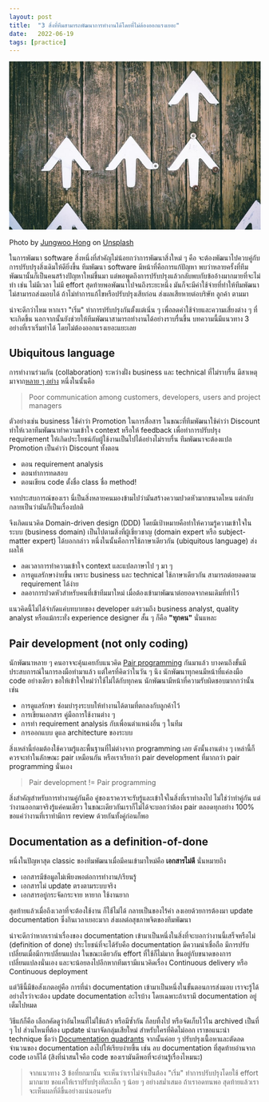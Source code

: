 ```yaml
---
layout: post
title:  "3 สิ่งที่ทีมสามารถพัฒนาการทำงานได้โดยที่ไม่ต้องออกแรงเยอะ"
date:   2022-06-19
tags: [practice]
---
```


![Improvement](/assets/2022-06-21-improvement.jpg)

Photo by <a href="https://unsplash.com/@hjwinunsplsh?utm_source=unsplash&utm_medium=referral&utm_content=creditCopyText">Jungwoo Hong</a> on <a href="https://unsplash.com/s/photos/improvement?utm_source=unsplash&utm_medium=referral&utm_content=creditCopyText">Unsplash</a>
  

ในการพัฒนา software สิ่งหนึ่งที่สำคัญไม่น้อยกว่าการพัฒนาสิ่งใหม่ ๆ คือ จะต้องพัฒนาไปควบคู่กับการปรับปรุงสิ่งเดิมให้ดียิ่งขึ้น ทีมพัฒนา software มีหน้าที่คือการแก้ปัญหา พบว่าหลายครั้งที่ทีมพัฒนานั้นก็เป็นคนสร้างปัญหาใหม่ขึ้นมา แต่พอพูดถึงการปรับปรุงแล้วกลับพบกับข้ออ้างมากมายที่จะไม่ทำ เช่น ไม่มีเวลา ไม่มี effort สุดท้ายพอพัฒนาไปจนถึงระยะหนึ่ง มันก็จะมีค่าใช้จ่ายที่ทำให้ทีมพัฒนาไม่สามารถส่งมอบได้ ถ้าไม่ทำการแก้ไขหรือปรับปรุงเสียก่อน ส่งผลเสียหายต่อบริษัท ลูกค้า ตามมา  

น่าจะดีกว่าไหม หากเรา "เริ่ม" ทำการปรับปรุงกันตั้งแต่เนิ่น ๆ เพื่อลดค่าใช้จ่ายและความเสี่ยงต่าง ๆ ที่จะเกิดขึ้น นอกจากนั้นยังช่วยให้ทีมพัฒนาสามารถทำงานได้อย่างราบรื่นขึ้น บทความนี้มีแนวทาง 3 อย่างที่เราเริ่มทำได้ โดยไม่ต้องออกแรงเยอะแยะเลย

## Ubiquitous language
การทำงานร่วมกัน (collaboration) ระหว่างฝั่ง business และ technical ที่ไม่ราบรื่น มีสาเหตุมาจาก[หลาย ๆ อย่าง](https://en.wikipedia.org/wiki/Software_project_management) หนึ่งในนั้นคือ 

> Poor communication among customers, developers, users and project managers

ตัวอย่างเช่น business ใช้คำว่า Promotion ในการสื่อสาร ในขณะที่ทีมพัฒนาใช้คำว่า Discount ทำให้เวลาทีมพัฒนาทำความเข้าใจ context หรือให้ feedback เพื่อทำการปรับปรุง requirement ให้เกิดประโยชน์กับผู้ใช้งานเป็นไปได้อย่างไม่ราบรื่น ทีมพัฒนาจะต้องแปล Promotion เป็นคำว่า Discount ทั้งตอน
- ตอน requirement analysis
- ตอนทำการทดสอบ 
- ตอนเขียน code ตั้งชื่อ class ชื่อ method!

จากประสบการณ์ของเรา นี่เป็นสิ่งหลายคนมองข้ามไปว่ามันสร้างความปวดหัวมากขนาดไหน แต่กลับกลายเป็นว่ามันก็เป็นเรื่องปกติ  

จึงเกิดแนวคิด Domain-driven design (DDD) โดยมีเป้าหมายคือทำให้ความรู้ความเข้าใจในระบบ (business domain) เป็นไปตามสิ่งที่ผู้เชี่ยวชาญ (domain expert หรือ subject-matter expert) ได้บอกกล่าว หนึ่งในนั้นคือการใช้ภาษาเดียวกัน (ubiquitous language) ส่งผลให้

- ลดเวลาการทำความเข้าใจ context และแปลภาษาไป ๆ มา ๆ
- การดูแลรักษาง่ายขึ้น เพราะ business และ technical ใช้ภาษาเดียวกัน สามารถต่อยอดตาม requirement ได้ง่าย
- ลดอาการปวดหัวสำหรับคนที่เข้าทีมมาใหม่ เมื่อต้องเข้ามาพัฒนาต่อยอดจากคนเดิมที่ทำไว้

แนวคิดนี้ไม่ได้จำกัดแค่บทบาทของ developer แต่รวมถึง business analyst, quality analyst หรือแม้กระทั่ง experience designer สั้น ๆ ก็คือ **"ทุกคน"** นั่นแหละ

## Pair development (not only coding)
นักพัฒนาหลาย ๆ คนอาจจะคุ้นเคยกับแนวคิด [Pair programming](https://en.wikipedia.org/wiki/Pair_programming) กันมาแล้ว บางคนถึงขั้นมีประสบการณ์ในการลงมือทำมาแล้ว แต่ใครที่คิดว่าในวัน ๆ นึง นักพัฒนาทุกคนมีหน้าที่แค่ลงมือ code อย่างเดียว ขอให้เข้าใจใหม่ว่าใช้ไม่ได้กับทุกคน นักพัฒนามีหน้าที่ความรับผิดชอบมากกว่านั้น เช่น

- การดูแลรักษา ซ่อมบำรุงระบบให้ทำงานได้ตามที่ตกลงกับลูกค้าไว้
- การเขียนเอกสาร คู่มือการใช้งานต่าง ๆ
- การทำ requirement analysis กับเพื่อนตำแหน่งอื่น ๆ ในทีม
- การออกแบบ ดูแล architecture ของระบบ

สิ่งเหล่านี้ย่อมต้องใช้ความรู้และพื้นฐานที่ไม่ต่างจาก programming เลย ดังนั้นงานต่าง ๆ เหล่านี้ก็ควรจะทำในลักษณะ pair เหมือนกัน หรือเราเรียกว่า pair development ที่มากกว่า pair programming นั่นเอง  

> Pair development != Pair programming

สิ่งสำคัญสำหรับการทำงานคู่กันคือ คู่ของเราควรจะรับรู้และเข้าใจในสิ่งที่เราทำลงไป ไม่ใช่ว่าทำคู่กัน แต่ว่างานออกมาจริงรู้แค่คนเดียว ในขณะเดียวกันเราก็ไม่ได้จะบอกว่าต้อง pair ตลอดทุกอย่าง 100% ขอแค่ว่างานที่เราทำมีการ review ด้วยกันทั้งคู่ก่อนก็พอ

## Documentation as a definition-of-done
หนึ่งในปัญหาสุด classic ของทีมพัฒนาเมื่อมีคนเข้ามาใหม่คือ **เอกสารไม่ดี** นั่นหมายถึง

- เอกสารมีข้อมูลไม่เพียงพอต่อการทำงาน/เรียนรู้
- เอกสารไม่ update ตรงตามระบบจริง
- เอกสารอยู่กระจัดกระจาย หายาก ใช้งานยาก

สุดท้ายแล้วเมื่อถึงเวลาที่จะต้องใช้งาน ก็ใช้ไม่ได้ กลายเป็นของไร้ค่า ลงเอยด้วยการต้องมา update documentation ซึ่งกินเวลาเยอะมาก ส่งผลต่อสุขภาพจิตของทีมพัฒนา  

น่าจะดีกว่าหากเรานำเรื่องของ documentation เข้ามาเป็นหนึ่งในสิ่งที่จะบอกว่างานนี้เสร็จหรือไม่ (definition of done) ประโยชน์ที่จะได้รับคือ documentation มีความน่าเชื่อถือ มีการปรับเปลี่ยนเมื่อมีการเปลี่ยนแปลง ในขณะเดียวกัน effort ที่ใช้ก็ไม่มาก ขึ้นอยู่กับขนาดของการเปลี่ยนแปลงนั่นเอง และจะน้อยลงไปอีกหากทีมเรามีแนวคิดเรื่อง Continuous delivery หรือ Continuous deployment  

แต่วิธีนี้มีข้อสังเกตอยู่คือ การที่นำ documentation เข้ามาเป็นหนึ่งในขั้นตอนการส่งมอบ เราจะรู้ได้อย่างไรว่าจะต้อง update documentation อะไรบ้าง โดยเฉพาะถ้าเรามี documentation อยู่เต็มไปหมด  

วิธีแก้ก็คือ เลือกคัดดูว่าอันไหนที่ไม่ใช้แล้ว หรือมีซ้ำกัน ก็ลบทิ้งไป หรือจัดเก็บไว้ใน archived เป็นที่ ๆ ไป ส่วนไหนที่ต้อง update นำมาจัดกลุ่มเสียใหม่ สำหรับใครที่คิดไม่ออก เราขอแนะนำ technique ชื่อว่า [Documentation quadrants](https://www.thoughtworks.com/en-th/radar/techniques/documentation-quadrants) จากนั้นค่อย ๆ ปรับปรุงเนื้อหาและตัดลดจำนวนของ documentation ลงไปให้เรียบง่ายขึ้น เช่น ลบ documentation ที่สุดท้ายอ่านจาก code เอาก็ได้ (สิงที่น่าสนใจคือ code ของเรามันดีพอที่จะอ่านรู้เรื่องไหมนะ)

> จากแนวทาง 3 ข้อที่ยกมานั้น จะเห็นว่าเราไม่จำเป็นต้อง "เริ่ม" ทำการปรับปรุงโดยใช้ effort มากมาย ขอแค่ให้เราปรับปรุงทีละเล็ก ๆ น้อย ๆ อย่างสม่ำเสมอ ถ้าเราอดทนพอ สุดท้ายแล้วเราจะเห็นผลที่ดีขึ้นอย่างแน่นอนครับ